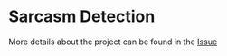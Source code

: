 # Sarcasm Detection

More details about the project can be found in the [Issue](https://github.com/orgs/khulnasoft/projects/18?pane=issue&itemId=54295789)